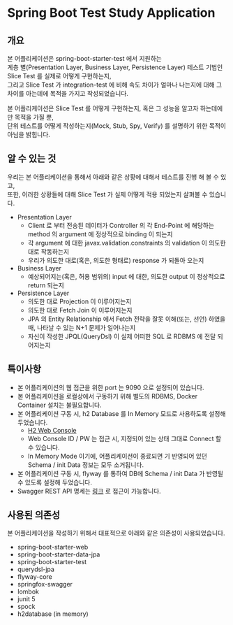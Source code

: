 # Spring Boot Test Study Application

## 개요
본 어플리케이션은 spring-boot-starter-test 에서 지원하는  
계층 별(Presentation Layer, Business Layer, Persistence Layer) 테스트 기법인 Slice Test 를 실제로 어떻게 구현하는지,  
그리고 Slice Test 가 integration-test 에 비해 속도 차이가 얼마나 나는지에 대해 그 차이를 아는데에 목적을 가지고 작성되었습니다.

본 어플리케이션은 Slice Test 를 어떻게 구현하는지, 혹은 그 성능을 알고자 하는데에만 목적을 가질 뿐,  
단위 테스트를 어떻게 작성하는지(Mock, Stub, Spy, Verify) 를 설명하기 위한 목적이 아님을 밝힙니다.

## 알 수 있는 것
우리는 본 어플리케이션을 통해서 아래와 같은 상황에 대해서 테스트를 진행 해 볼 수 있고,  
또한, 이러한 상황들에 대해 Slice Test 가 실제 어떻게 적용 되었는지 살펴볼 수 있습니다.
* Presentation Layer
    * Client 로 부터 전송된 데이터가 Controller 의 각 End-Point 에 해당하는 method 의 argument 에 정상적으로 binding 이 되는지
    * 각 argument 에 대한 javax.validation.constraints 의 validation 이 의도한 대로 작동하는지
    * 우리가 의도한 대로(혹은, 의도한 형태로) response 가 되돌아 오는지
* Business Layer
    * 예상되어지는(혹은, 허용 범위의) input 에 대한, 의도한 output 이 정상적으로 return 되는지
* Persistence Layer
    * 의도한 대로 Projection 이 이루어지는지
    * 의도한 대로 Fetch Join 이 이루어지는지
    * JPA 의 Entity Relationship 에서 Fetch 전략을 잘못 이해(또는, 선언) 하였을 때, 나타날 수 있는 N+1 문제가 일어나는지
    * 자신이 작성한 JPQL(QueryDsl) 이 실제 어떠한 SQL 로 RDBMS 에 전달 되어지는지   

## 특이사항
* 본 어플리케이션의 웹 접근을 위한 port 는 9090 으로 설정되어 있습니다.
* 본 어플리케이션을 로컬상에서 구동하기 위해 별도의 RDBMS, Docker Container 설치는 불필요합니다.
* 본 어플리케이션 구동 시, h2 Database 를 In Memory 모드로 사용하도록 설정해 두었습니다.
    * [H2 Web Console](http://localhost:9090/h2-console)
    * Web Console ID / PW 는 접근 시, 지정되어 있는 상태 그대로 Connect 할 수 있습니다.
    * In Memory Mode 이기에, 어플리케이션이 종료되면 기 반영되어 있던 Schema / init Data 정보는 모두 소거됩니다.
* 본 어플리케이션 구동 시, flyway 를 통하여 DB에 Schema / init Data 가 반영될 수 있도록 설정해 두었습니다.
* Swagger REST API 명세는 [링크](http://localhost:9090/swagger-ui.html) 로 접근이 가능합니다.
    
## 사용된 의존성
본 어플리케이션을 작성하기 위해서 대표적으로 아래와 같은 의존성이 사용되었습니다.
* spring-boot-starter-web
* spring-boot-starter-data-jpa
* spring-boot-starter-test  
* querydsl-jpa
* flyway-core
* springfox-swagger
* lombok
* junit 5
* spock
* h2database (in memory)